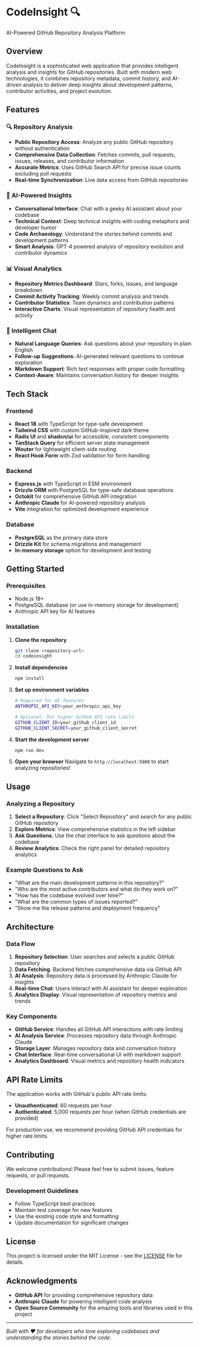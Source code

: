 # CodeInsight 🔍

AI-Powered GitHub Repository Analysis Platform

## Overview

CodeInsight is a sophisticated web application that provides intelligent analysis and insights for GitHub repositories. Built with modern web technologies, it combines repository metadata, commit history, and AI-driven analysis to deliver deep insights about development patterns, contributor activities, and project evolution.

## Features

### 🔍 Repository Analysis
- **Public Repository Access**: Analyze any public GitHub repository without authentication
- **Comprehensive Data Collection**: Fetches commits, pull requests, issues, releases, and contributor information
- **Accurate Metrics**: Uses GitHub Search API for precise issue counts excluding pull requests
- **Real-time Synchronization**: Live data access from GitHub repositories

### 🤖 AI-Powered Insights
- **Conversational Interface**: Chat with a geeky AI assistant about your codebase
- **Technical Context**: Deep technical insights with coding metaphors and developer humor
- **Code Archaeology**: Understand the stories behind commits and development patterns
- **Smart Analysis**: GPT-4 powered analysis of repository evolution and contributor dynamics

### 📊 Visual Analytics
- **Repository Metrics Dashboard**: Stars, forks, issues, and language breakdown
- **Commit Activity Tracking**: Weekly commit analysis and trends
- **Contributor Statistics**: Team dynamics and contribution patterns
- **Interactive Charts**: Visual representation of repository health and activity

### 💬 Intelligent Chat
- **Natural Language Queries**: Ask questions about your repository in plain English
- **Follow-up Suggestions**: AI-generated relevant questions to continue exploration
- **Markdown Support**: Rich text responses with proper code formatting
- **Context-Aware**: Maintains conversation history for deeper insights

## Tech Stack

### Frontend
- **React 18** with TypeScript for type-safe development
- **Tailwind CSS** with custom GitHub-inspired dark theme
- **Radix UI** and **shadcn/ui** for accessible, consistent components
- **TanStack Query** for efficient server state management
- **Wouter** for lightweight client-side routing
- **React Hook Form** with Zod validation for form handling

### Backend
- **Express.js** with TypeScript in ESM environment
- **Drizzle ORM** with PostgreSQL for type-safe database operations
- **Octokit** for comprehensive GitHub API integration
- **Anthropic Claude** for AI-powered repository analysis
- **Vite** integration for optimized development experience

### Database
- **PostgreSQL** as the primary data store
- **Drizzle Kit** for schema migrations and management
- **In-memory storage** option for development and testing

## Getting Started

### Prerequisites
- Node.js 18+ 
- PostgreSQL database (or use in-memory storage for development)
- Anthropic API key for AI features

### Installation

1. **Clone the repository**
   ```bash
   git clone <repository-url>
   cd codeinsight
   ```

2. **Install dependencies**
   ```bash
   npm install
   ```

3. **Set up environment variables**
   ```bash
   # Required for AI features
   ANTHROPIC_API_KEY=your_anthropic_api_key
   
   # Optional: For higher GitHub API rate limits
   GITHUB_CLIENT_ID=your_github_client_id
   GITHUB_CLIENT_SECRET=your_github_client_secret
   ```

4. **Start the development server**
   ```bash
   npm run dev
   ```

5. **Open your browser**
   Navigate to `http://localhost:5000` to start analyzing repositories!

## Usage

### Analyzing a Repository

1. **Select a Repository**: Click "Select Repository" and search for any public GitHub repository
2. **Explore Metrics**: View comprehensive statistics in the left sidebar
3. **Ask Questions**: Use the chat interface to ask questions about the codebase
4. **Review Analytics**: Check the right panel for detailed repository analytics

### Example Questions to Ask

- "What are the main development patterns in this repository?"
- "Who are the most active contributors and what do they work on?"
- "How has the codebase evolved over time?"
- "What are the common types of issues reported?"
- "Show me the release patterns and deployment frequency"

## Architecture

### Data Flow
1. **Repository Selection**: User searches and selects a public GitHub repository
2. **Data Fetching**: Backend fetches comprehensive data via GitHub API
3. **AI Analysis**: Repository data is processed by Anthropic Claude for insights
4. **Real-time Chat**: Users interact with AI assistant for deeper exploration
5. **Analytics Display**: Visual representation of repository metrics and trends

### Key Components
- **GitHub Service**: Handles all GitHub API interactions with rate limiting
- **AI Analysis Service**: Processes repository data through Anthropic Claude
- **Storage Layer**: Manages repository data and conversation history
- **Chat Interface**: Real-time conversational UI with markdown support
- **Analytics Dashboard**: Visual metrics and repository health indicators

## API Rate Limits

The application works with GitHub's public API rate limits:
- **Unauthenticated**: 60 requests per hour
- **Authenticated**: 5,000 requests per hour (when GitHub credentials are provided)

For production use, we recommend providing GitHub API credentials for higher rate limits.

## Contributing

We welcome contributions! Please feel free to submit issues, feature requests, or pull requests.

### Development Guidelines
- Follow TypeScript best practices
- Maintain test coverage for new features
- Use the existing code style and formatting
- Update documentation for significant changes

## License

This project is licensed under the MIT License - see the [LICENSE](LICENSE) file for details.

## Acknowledgments

- **GitHub API** for providing comprehensive repository data
- **Anthropic Claude** for powering intelligent code analysis
- **Open Source Community** for the amazing tools and libraries used in this project

---

*Built with ❤️ for developers who love exploring codebases and understanding the stories behind the code.*